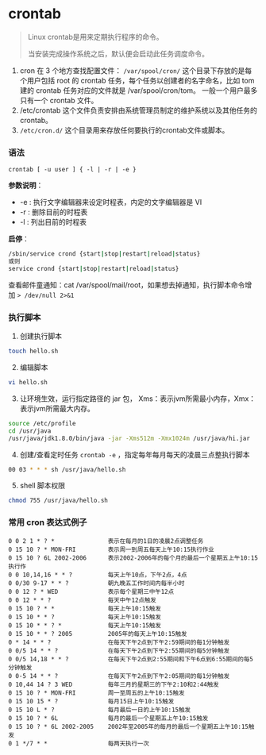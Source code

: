 # crontab

> Linux crontab是用来定期执行程序的命令。
>
> 当安装完成操作系统之后，默认便会启动此任务调度命令。

1. cron 在 3 个地方查找配置文件：
   `/var/spool/cron/` 这个目录下存放的是每个用户包括 root 的 crontab 任务，每个任务以创建者的名字命名，比如 tom 建的 crontab 任务对应的文件就是 /var/spool/cron/tom。
   一般一个用户最多只有一个 crontab 文件。
2. /etc/crontab 这个文件负责安排由系统管理员制定的维护系统以及其他任务的 crontab。
3. `/etc/cron.d/` 这个目录用来存放任何要执行的crontab文件或脚本。

### 语法

```shell
crontab [ -u user ] { -l | -r | -e }
```

**参数说明**：

- -e : 执行文字编辑器来设定时程表，内定的文字编辑器是 VI
- -r : 删除目前的时程表
- -l : 列出目前的时程表

**启停**：

```sh
/sbin/service crond {start|stop|restart|reload|status}
或则
service crond {start|stop|restart|reload|status}
```

查看邮件童通知：cat /var/spool/mail/root，如果想去掉通知，执行脚本命令增加 `> /dev/null 2>&1`

### 执行脚本

1. 创建执行脚本

```sh
touch hello.sh 
```

2. 编辑脚本 

```sh
vi hello.sh 
```

3. 让环境生效，运行指定路径的 jar 包， Xms：表示jvm所需最小内存，Xmx：表示jvm所需最大内存。 

```sh
source /etc/profile 
cd /usr/java 
/usr/java/jdk1.8.0/bin/java -jar -Xms512m -Xmx1024m /usr/java/hi.jar
```

4. 创建/查看定时任务
   `crontab -e`  ，指定每年每月每天的凌晨三点整执行脚本

```sh
00 03 * * * sh /usr/java/hello.sh
```

5. shell 脚本权限

```sh
chmod 755 /usr/java/hello.sh
```

### 常用 cron 表达式例子

```tiki wiki
0 0 2 1 * ? *   			表示在每月的1日的凌晨2点调整任务
0 15 10 ? * MON-FRI   		表示周一到周五每天上午10:15执行作业
0 15 10 ? 6L 2002-2006   	表示2002-2006年的每个月的最后一个星期五上午10:15执行作
0 0 10,14,16 * * ?   		每天上午10点，下午2点，4点 
0 0/30 9-17 * * ?   		朝九晚五工作时间内每半小时 
0 0 12 ? * WED    			表示每个星期三中午12点 
0 0 12 * * ?   				每天中午12点触发 
0 15 10 ? * *    			每天上午10:15触发 
0 15 10 * * ?     			每天上午10:15触发 
0 15 10 * * ? *    			每天上午10:15触发 
0 15 10 * * ? 2005    		2005年的每天上午10:15触发 
0 * 14 * * ?     			在每天下午2点到下午2:59期间的每1分钟触发 
0 0/5 14 * * ?    			在每天下午2点到下午2:55期间的每5分钟触发 
0 0/5 14,18 * * ?     		在每天下午2点到2:55期间和下午6点到6:55期间的每5分钟触发 
0 0-5 14 * * ?    			在每天下午2点到下午2:05期间的每1分钟触发 
0 10,44 14 ? 3 WED    		每年三月的星期三的下午2:10和2:44触发 
0 15 10 ? * MON-FRI    		周一至周五的上午10:15触发 
0 15 10 15 * ?    			每月15日上午10:15触发 
0 15 10 L * ?    			每月最后一日的上午10:15触发 
0 15 10 ? * 6L    			每月的最后一个星期五上午10:15触发 
0 15 10 ? * 6L 2002-2005    2002年至2005年的每月的最后一个星期五上午10:15触发
0 1 */7 * * 				每两天执行一次
```


